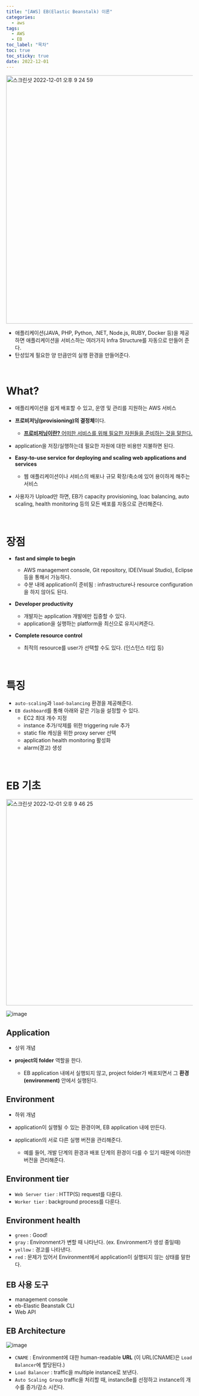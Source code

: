 ```yaml
---
title: "[AWS] EB(Elastic Beanstalk) 이론"
categories:
  - aws
tags:
  - AWS
  - EB
toc_label: "목차"
toc: true
toc_sticky: true
date: 2022-12-01
---
```




<img width="668" alt="스크린샷 2022-12-01 오후 9 24 59" src="https://user-images.githubusercontent.com/93996283/205056408-6bff04d6-0e81-4fb7-99f7-0f010a2e6ce2.png">

- 애플리케이션(JAVA, PHP, Python, .NET, Node.js, RUBY, Docker 등)을 제공하면 애플리케이션을 서비스하는 여러가지 Infra Structure를 자동으로 만들어 준다.
- 탄성있게 필요한 양 만큼만의 실행 환경을 만들어준다.

<br>

# What?

- 애플리케이션을 쉽게 배포할 수 있고, 운영 및 관리를 지원하는 AWS 서비스
- **프로비저닝(provisioning)의 결정체**이다. 
  - <u><b>프로비저닝이란?</b> 어떠한 서비스를 위해 필요한 자원들을 준비하는 것을 말한다.</u>
  
- application을 저장/실행하는데 필요한 자원에 대한 비용만 지불하면 된다.
- **Easy-to-use service for deploying and scaling web applications and services**
  - 웹 애플리케이션이나 서비스의 배포나 규모 확장/축소에 있어 용이하게 해주는 서비스
- 사용자가 Upload만 하면, EB가 capacity provisioning, loac balancing, auto scaling, health monitoring 등의 모든 배포를 자동으로 관리해준다.

<br>

# 장점

- **fast and simple to begin**
  - AWS management console, Git repository, IDE(Visual Studio), Eclipse 등을 통해서 가능하다.
  - 수분 내에 application이 준비됨 : infrastructure나 resource configuration을 하지 않아도 된다.
- **Developer productivity**
  - 개발자는 application 개발에만 집중할 수 있다.
  - application을 실행하는 platform을 최신으로 유지시켜준다.

- **Complete resource control**
  - 최적의 resource를 user가 선택할 수도 있다. (인스턴스 타입 등)

<br>

# 특징

- `auto-scaling`과 `load-balancing` 환경을 제공해준다.
- `EB dashboard`를 통해 아래와 같은 기능을 설정할 수 있다.
  - EC2 최대 개수 지정
  - instance 추가/삭제를 위한 triggering rule 추가
  - static file 캐싱을 위한 proxy server 선택
  - application health monitoring 활성화
  - alarm(경고) 생성

<br>

# EB 기초

<img width="555" alt="스크린샷 2022-12-01 오후 9 46 25" src="https://user-images.githubusercontent.com/93996283/205056455-aa1e3ad5-1027-4ae1-9280-288db753d133.png">

![image](https://user-images.githubusercontent.com/93996283/205056815-3119f023-a3a8-40ea-b34e-a470d7bdbf9e.png)

## Application

- 상위 개념

- **project의 folder** 역할을 한다.
  - EB application 내에서 실행되지 않고, project folder가 배포되면서 그 **환경(environment)** 안에서 실행된다.

## Environment

- 하위 개념

- application이 실행될 수 있는 환경이며, EB application 내에 만든다.

- application의 서로 다른 실행 버전을 관리해준다.
  - 예를 들어, 개발 단계의 환경과 배포 단계의 환경이 다를 수 있기 때문에 이러한 버전을 관리해준다.

## Environment tier

- `Web Server tier` : HTTP(S) request를 다룬다.
- `Worker tier` : background process를 다룬다.

## Environment health

- `green` : Good!
- `gray` : Environment가 변할 때 나타난다. (ex. Environment가 생성 중일때)
- `yellow` : 경고를 나타낸다.
- `red` : 문제가 있어서 Environment에서 application이 실행되지 않는 상태를 말한다.

## EB 사용 도구

- management console
- eb-Elastic Beanstalk CLI
- Web API

## EB Architecture

![image](https://user-images.githubusercontent.com/93996283/205059478-c2fae7da-eb4e-4b64-b970-d3d689ce8c56.png)

- `CNAME` : Environment에 대한 human-readable **URL** (이 URL(CNAME)은 `Load Balancer`에 할당된다.)
- `Load Balancer` : traffic을 multiple instance로 보낸다.
- `Auto Scaling Group` traffic을 처리할 때, instancße를 선정하고 instance의 개수를 증가/감소 시킨다.